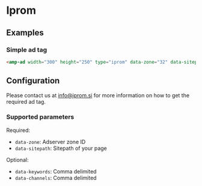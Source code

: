 <!---
Copyright 2015 The AMP HTML Authors. All Rights Reserved.

Licensed under the Apache License, Version 2.0 (the "License");
you may not use this file except in compliance with the License.
You may obtain a copy of the License at

      http://www.apache.org/licenses/LICENSE-2.0

Unless required by applicable law or agreed to in writing, software
distributed under the License is distributed on an "AS-IS" BASIS,
WITHOUT WARRANTIES OR CONDITIONS OF ANY KIND, either express or implied.
See the License for the specific language governing permissions and
limitations under the License.
-->

# Iprom

## Examples

### Simple ad tag

```html
<amp-ad width="300" height="250" type="iprom" data-zone="32" data-sitepath='["site", "page"]'> </amp-ad>
```

## Configuration

Please contact us at [info@iprom.si](mailto:info@iprom.si) for more
information on how to get the required ad tag.

### Supported parameters

Required:
- `data-zone`: Adserver zone ID
- `data-sitepath`: Sitepath of your page

Optional:
- `data-keywords`: Comma delimited
- `data-channels`: Comma delimited
